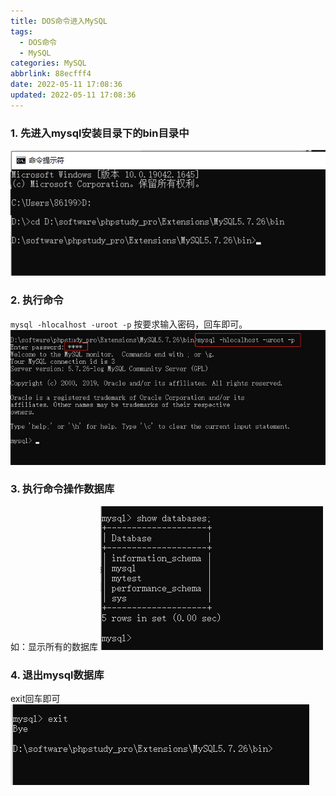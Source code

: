 ```yaml
---
title: DOS命令进入MySQL
tags:
  - DOS命令
  - MySQL
categories: MySQL
abbrlink: 88ecfff4
date: 2022-05-11 17:08:36
updated: 2022-05-11 17:08:36
---
```

### 1. 先进入mysql安装目录下的bin目录中
![](/images/doc_mysql_1.png)
### 2. 执行命令
`mysql -hlocalhost -uroot -p`
按要求输入密码，回车即可。
![](/images/doc_mysql_2.png)
### 3. 执行命令操作数据库
如：显示所有的数据库
![](/images/doc_mysql_3.png)
### 4. 退出mysql数据库
exit回车即可
![](/images/doc_mysql_4.png)
